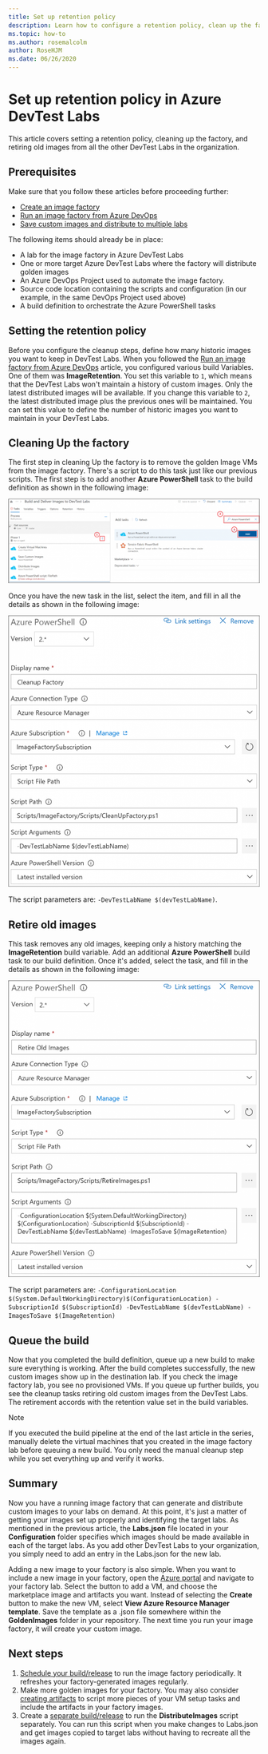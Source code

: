 ```yaml
---
title: Set up retention policy
description: Learn how to configure a retention policy, clean up the factory, and retire old images from DevTest Labs. 
ms.topic: how-to
ms.author: rosemalcolm
author: RoseHJM
ms.date: 06/26/2020
---
```


# Set up retention policy in Azure DevTest Labs
This article covers setting a retention policy, cleaning up the factory, and retiring old images from all the other DevTest Labs in the organization. 

## Prerequisites
Make sure that you follow these articles before proceeding further:

- [Create an image factory](image-factory-create.md)
- [Run an image factory from Azure DevOps](image-factory-set-up-devops-lab.md)
- [Save custom images and distribute to multiple labs](image-factory-save-distribute-custom-images.md)

The following items should already be in place:

- A lab for the image factory in Azure DevTest Labs
- One or more target Azure DevTest Labs where the factory will distribute golden images
- An Azure DevOps Project used to automate the image factory.
- Source code location containing the scripts and configuration (in our example, in the same DevOps Project used above)
- A build definition to orchestrate the Azure PowerShell tasks
 
## Setting the retention policy
Before you configure the cleanup steps, define how many historic images you want to keep in DevTest Labs. When you followed the [Run an image factory from Azure DevOps](image-factory-set-up-devops-lab.md) article, you configured various build Variables. One of them was **ImageRetention**. You set this variable to `1`, which means that the DevTest Labs won't maintain a history of custom images. Only the latest distributed images will be available. If you change this variable to `2`,  the latest distributed image plus the previous ones will be maintained. You can set this value to define the number of historic images you want to maintain in your DevTest Labs.

## Cleaning Up the factory
The first step in cleaning Up the factory is to remove the golden Image VMs from the image factory. There's a script to do this task just like our previous scripts. The first step is to add another **Azure PowerShell** task to the build definition as shown in the following image:

![Screenshot that shows a PowerShell step.](./media/set-retention-policy-cleanup/powershell-step.png)

Once you have the new task in the list, select the item, and fill in all the details as shown in the following image:

![Screenshot that shows the Clean up old images PowerShell task.](./media/set-retention-policy-cleanup/configure-powershell-task.png)

The script parameters are: `-DevTestLabName $(devTestLabName)`.

## Retire old images 
This task removes any old images, keeping only a history matching the **ImageRetention** build variable. Add an additional **Azure PowerShell** build task to our build definition. Once it's added, select the task, and fill in the details as shown in the following image: 

![Screenshot that shows Retire old images PowerShell task.](./media/set-retention-policy-cleanup/retire-old-image-task.png)

The script parameters are: `-ConfigurationLocation $(System.DefaultWorkingDirectory)$(ConfigurationLocation) -SubscriptionId $(SubscriptionId) -DevTestLabName $(devTestLabName) -ImagesToSave $(ImageRetention)`

## Queue the build
Now that you completed the build definition, queue up a new build to make sure everything is working. After the build completes successfully, the new custom images show up in the destination lab. If you check the image factory lab, you see no provisioned VMs. If you queue up further builds, you see the cleanup tasks retiring old custom images from the DevTest Labs. The retirement accords with the retention value set in the build variables.

> [!NOTE]
> If you executed the build pipeline at the end of the last article in the series, manually delete the virtual machines that you created in the image factory lab before queuing a new build.  You only need the manual cleanup step while you set everything up and verify it works.



## Summary
Now you have a running image factory that can generate and distribute custom images to your labs on demand. At this point, it's just a matter of getting your images set up properly and identifying the target labs. As mentioned in the previous article, the **Labs.json** file located in your **Configuration** folder specifies which images should be made available in each of the target labs. As you add other DevTest Labs to your organization, you simply need to add an entry in the Labs.json for the new lab.

Adding a new image to your factory is also simple. When you want to include a new image in your factory, open the [Azure portal](https://portal.azure.com) and navigate to your factory lab. Select the button to add a VM, and choose the marketplace image and artifacts you want. Instead of selecting the **Create** button to make the new VM, select **View Azure Resource Manager template**. Save the template as a .json file somewhere within the **GoldenImages** folder in your repository. The next time you run your image factory, it will create your custom image.


## Next steps
1. [Schedule your build/release](/azure/devops/pipelines/build/triggers?tabs=designer) to run the image factory periodically. It refreshes your factory-generated images regularly.
2. Make more golden images for your factory. You may also consider [creating artifacts](devtest-lab-artifact-author.md) to script more pieces of your VM setup tasks and include the artifacts in your factory images.
4. Create a [separate build/release](/azure/devops/pipelines/overview) to run the **DistributeImages** script separately. You can run this script when you make changes to Labs.json and get images copied to target labs without having to recreate all the images again.
